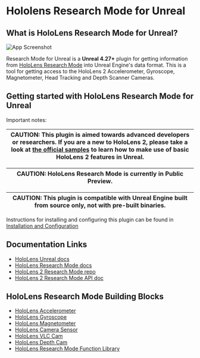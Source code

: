 # Hololens Research Mode for Unreal

## What is HoloLens Research Mode for Unreal?

![App Screenshot](images/screenshot.jpg)

Research Mode for Unreal is a **Unreal 4.27+** plugin for getting information from [HoloLens Research Mode](https://docs.microsoft.com/windows/mixed-reality/develop/platform-capabilities-and-apis/research-mode) into Unreal Engine's data format. This is a tool for getting access to the HoloLens 2 Accelerometer, Gyroscope, Magnetometer, Head Tracking and Depth Scanner Cameras. 

## Getting started with HoloLens Research Mode for Unreal

Important notes:

| CAUTION: This plugin is aimed towards advanced developers or researchers. If you are a new to HoloLens 2, please take a look at [the official samples](https://github.com/microsoft/MixedReality-Unreal-Samples) to learn how to make use of basic HoloLens 2 features in Unreal. |
| --- |

| CAUTION: HoloLens Research Mode is currently in Public Preview. |
| --- |

| CAUTION: This plugin is compatible with Unreal Engine built from source only, not with pre-built binaries. |
| --- |

Instructions for installing and configuring this plugin can be found in [Installation and Configuration](installation.md)

## Documentation Links

- [HoloLens Unreal docs](https://docs.microsoft.com/windows/mixed-reality/develop/unreal/unreal-development-overview)
- [HoloLens Research Mode docs](https://docs.microsoft.com/windows/mixed-reality/develop/platform-capabilities-and-apis/research-mode)
- [HoloLens 2 Research Mode repo](https://github.com/microsoft/HoloLens2ForCV)
- [HoloLens 2 Research Mode API doc](https://github.com/microsoft/HoloLens2ForCV/raw/main/Docs/ResearchMode-ApiDoc.pdf)

## HoloLens Research Mode Building Blocks

- [HoloLens Accelerometer](imu-sensors.md#accelerometer)
- [HoloLens Gyroscope](imu-sensors.md#gyroscope)
- [HoloLens Magnetometer](imu-sensors.md#magnetometer)
- [HoloLens Camera Sensor](cam-sensors.md#basic-camera-sensor)
- [HoloLens VLC Cam](cam-sensors.md#vlc-cam)
- [HoloLens Depth Cam](cam-sensors.md#depth-cam)
- [HoloLens Research Mode Function Library](function-library.md)
